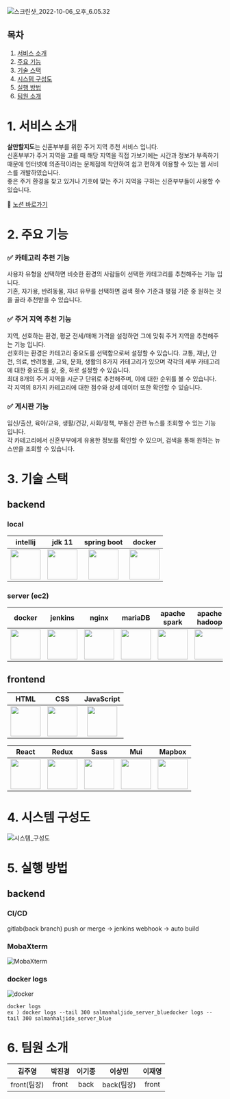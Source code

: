 ![스크린샷_2022-10-06_오후_6.05.32](/uploads/7764f3f943325ff626ae3159f73a97f3/스크린샷_2022-10-06_오후_6.05.32.png)

## 목차
1. [서비스 소개](https://lab.ssafy.com/s07-bigdata-dist-sub2/S07P22D110#1-%EC%84%9C%EB%B9%84%EC%8A%A4-%EC%86%8C%EA%B0%9C)
2. [주요 기능](https://lab.ssafy.com/s07-bigdata-dist-sub2/S07P22D110#2-%EC%A3%BC%EC%9A%94-%EA%B8%B0%EB%8A%A5)
3. [기술 스택](https://lab.ssafy.com/s07-bigdata-dist-sub2/S07P22D110#3-%EA%B8%B0%EC%88%A0-%EC%8A%A4%ED%83%9D)
4. [시스템 구성도](https://lab.ssafy.com/s07-bigdata-dist-sub2/S07P22D110#4-%EC%8B%9C%EC%8A%A4%ED%85%9C-%EA%B5%AC%EC%84%B1%EB%8F%84)
5. [실행 방법]($#5-실행-방법)
6. [팀원 소개](https://lab.ssafy.com/s07-bigdata-dist-sub2/S07P22D110#6-%ED%8C%80%EC%9B%90-%EC%86%8C%EA%B0%9C)


# 1. 서비스 소개
**살만할지도**는 신혼부부를 위한 주거 지역 추천 서비스 입니다.  
신혼부부가 주거 지역을 고를 때 해당 지역을 직접 가보기에는 시간과 정보가 부족하기 때문에 인터넷에 의존적이라는 문제점에 착안하여 쉽고 편하게 이용할 수 있는 웹 서비스를 개발하였습니다.  
좋은 주거 환경을 찾고 있거나 기호에 맞는 주거 지역을 구하는 신혼부부들이 사용할 수 있습니다.

🔗 [노션 바로가기](https://www.notion.so/bedc7f705856408e9b5bb121a7af4389)

# 2. 주요 기능
### ✅ 카테고리 추천 기능
사용자 유형을 선택하면 비슷한 환경의 사람들이 선택한 카테고리를 추천해주는 기능 입니다.  
기혼, 자가용, 반려동물, 자녀 유무를 선택하면 검색 횟수 기준과 평점 기준 중 원하는 것을 골라 추천받을 수 있습니다.

### ✅ 주거 지역 추천 기능
지역, 선호하는 환경, 평균 전세/매매 가격을 설정하면 그에 맞춰 주거 지역을 추천해주는 기능 입니다.  
선호하는 환경은 카테고리 중요도를 선택함으로써 설정할 수 있습니다. 교통, 재난, 안전, 의료, 반려동물, 교육, 문화, 생활의 8가지 카테고리가 있으며 각각의 세부 카테고리에 대한 중요도를 상, 중, 하로 설정할 수 있습니다.  
최대 8개의 주거 지역을 시군구 단위로 추천해주며, 이에 대한 순위를 볼 수 있습니다. 각 지역의 8가지 카테고리에 대한 점수와 상세 데이터 또한 확인할 수 있습니다.

### ✅ 게시판 기능
임신/출산, 육아/교육, 생활/건강, 사회/정책, 부동산 관련 뉴스를 조회할 수 있는 기능 입니다.  
각 카테고리에서 신혼부부에게 유용한 정보를 확인할 수 있으며, 검색을 통해 원하는 뉴스만을 조회할 수 있습니다.

# 3. 기술 스택
## backend
### local
|intellij|jdk 11|spring boot|docker|
|:---:|:---:|:---:|:---:|
|<img src="/uploads/5264754477afa122f35fbc7d30306e92/pngegg.png" height="70px" />|<img src="/uploads/f464ee0fac9080b03a9aeab8e72ab87e/kisspng-java-runtime-environment-computer-icons-java-platf-java-5ade3063f31610.0948145615245108199957.png" height="70px" />|<img src="/uploads/7feea17f3e573e81b6043338653d856e/Untitled.png" height="70px" />|<img src="/uploads/c3b03b4af346b3c54f0b482681cf8da3/docker.png" height="70px" />|
### server (ec2)
|docker|jenkins|nginx|mariaDB|apache spark|apache hadoop|
|:---:|:---:|:---:|:---:|:---:|:---:|
|<img src="/uploads/c3b03b4af346b3c54f0b482681cf8da3/docker.png" height="70px" />|<img src="/uploads/80340d3581149ccee01b28f4ea111e7d/pngwing.com.png" height="70px" />|<img src="/uploads/8829eb1f5a9bb634daf2a53ae0c84479/nginx.png" height="70px" />|<img src="/uploads/df655512edbbb974a3115773db7c2e73/maria.png" height="70px" />|<img src="/uploads/205059c7ba8d5cab4d45613e6f5de9b2/spark.png" height="70px" />|<img src="/uploads/250b9abce267d902b2bf07c460a13263/kisspng-apache-hadoop-logo-big-data-data-analysis-hadoop-d-services-monitored-signalfx-5b62f0523cf851.4266811115332107062497.png" width="70px" />|

## frontend
|HTML|CSS|JavaScript|
|:---:|:---:|:---:|
|<img src="/uploads/0c985158779d08b1f1d5f729af7bc30b/html5-original-wordmark.svg" height="70px" />|<img src="/uploads/84b4982f1eb2240c1c71934029d4104e/css3-original-wordmark.svg" height="70px" />|<img src="/uploads/4021cf836dfe3bfd866241b20ca9809b/javascript-original.svg" height="70px" />|

|React|Redux|Sass|Mui|Mapbox|
|:---:|:---:|:---:|:---:|:---:|
|<img src="/uploads/ebe5513250f8eb169decc23f18dbb251/react-original-wordmark.svg" height="70px" />|<img src="/uploads/469db57f9e05e78f1b4f76d0001ce623/redux-original.svg" height="70px" />|<img src="/uploads/80026622b2db85b630368d1030122f51/sass-original.svg" height="70px" />|<img src="/uploads/d1a05ff49a4799818302c944290d0a7a/mui.png" height="70px" />|<img src="/uploads/108151bedeb2a533d2df744ddcb26337/1280px-Mapbox_logo_2019.svg.png" height="70px" />|

# 4. 시스템 구성도

![시스템_구성도](/uploads/4fb67c3169e6c9fa70f703382b1779f1/시스템_구성도.png)

# 5. 실행 방법
## backend
### CI/CD  
gitlab(back branch) push or merge -> jenkins webhook -> auto build  

### MobaXterm
![MobaXterm](/uploads/8f06a1193c71f59c3bd7e9f1c0ebbdd9/image.png)

### docker logs
![docker](/uploads/c9c5d41eb149d6a1b81b6ff24bf09bf6/image.png)
```
docker logs
ex ) docker logs --tail 300 salmanhaljido_server_bluedocker logs --tail 300 salmanhaljido_server_blue
```


# 6. 팀원 소개
|김주영|박진경|이기종|이상민|이재영|
|:---:|:---:|:---:|:---:|:---:|
|front(팀장)|front|back|back(팀장)|front|
